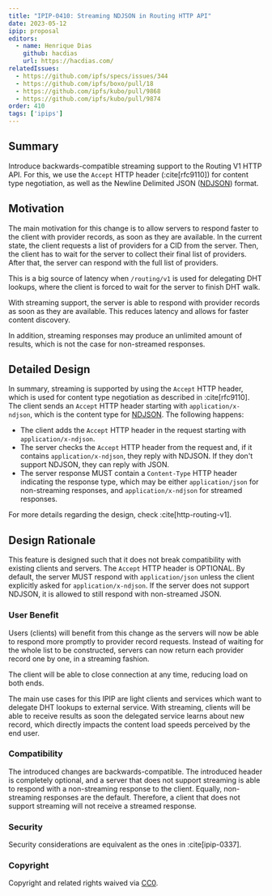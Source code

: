 ```yaml
---
title: "IPIP-0410: Streaming NDJSON in Routing HTTP API"
date: 2023-05-12
ipip: proposal
editors:
  - name: Henrique Dias
    github: hacdias
    url: https://hacdias.com/
relatedIssues:
  - https://github.com/ipfs/specs/issues/344
  - https://github.com/ipfs/boxo/pull/18
  - https://github.com/ipfs/kubo/pull/9868
  - https://github.com/ipfs/kubo/pull/9874
order: 410
tags: ['ipips']
---
```


## Summary

Introduce backwards-compatible streaming support to the Routing V1 HTTP API.
For this, we use the `Accept` HTTP header (:cite[rfc9110]) for content type negotiation, as well
as the Newline Delimited JSON ([NDJSON]) format.

## Motivation

The main motivation for this change is to allow servers to respond faster to the
client with provider records, as soon as they are available. In the current state,
the client requests a list of providers for a CID from the server. Then, the client
has to wait for the server to collect their final list of providers. After that,
the server can respond with the full list of providers.

This is a big source of latency when `/routing/v1` is used for delegating DHT lookups,
where the client is forced to wait for the server to finish DHT walk.

With streaming support, the server is able to respond with provider records as soon
as they are available. This reduces latency and allows for faster content discovery.

In addition, streaming responses may produce an unlimited amount of results, which
is not the case for non-streamed responses.

## Detailed Design

In summary, streaming is supported by using the `Accept` HTTP header, which is used
for content type negotiation as described in :cite[rfc9110]. The client sends an
`Accept` HTTP header starting with `application/x-ndjson`, which is the content
type for [NDJSON]. The following happens:

- The client adds the `Accept` HTTP header in the request starting with `application/x-ndjson`.
- The server checks the `Accept` HTTP header from the request and, if it contains
`application/x-ndjson`, they reply with NDJSON. If they don't support NDJSON, they
can reply with JSON.
- The server response MUST contain a `Content-Type` HTTP header indicating the
response type, which may be either `application/json` for non-streaming responses,
and `application/x-ndjson` for streamed responses.

For more details regarding the design, check :cite[http-routing-v1].

## Design Rationale

This feature is designed such that it does not break compatibility with existing
clients and servers. The `Accept` HTTP header is OPTIONAL. By default, the server
MUST respond with `application/json` unless the client explicitly asked for
`application/x-ndjson`. If the server does not support NDJSON, it is allowed
to still respond with non-streamed JSON.

### User Benefit

Users (clients) will benefit from this change as the servers will now be able
to respond more promptly to provider record requests. Instead of waiting for the whole
list to be constructed, servers can now return each provider record one by one,
in a streaming fashion.

The client will be able to close connection at any time, reducing load on both ends.

The main use cases for this IPIP are light clients and services which want to
delegate DHT lookups to external service. With streaming, clients will be able
to receive results as soon the delegated service learns about new record, which
directly impacts the content load speeds perceived by the end user.

### Compatibility

The introduced changes are backwards-compatible. The introduced header is completely
optional, and a server that does not support streaming is able to respond with a non-streaming
response to the client. Equally, non-streaming responses are the default. Therefore, a
client that does not support streaming will not receive a streamed response.

### Security

Security considerations are equivalent as the ones in :cite[ipip-0337].

### Copyright

Copyright and related rights waived via [CC0](https://creativecommons.org/publicdomain/zero/1.0/).

[NDJSON]: http://ndjson.org/
